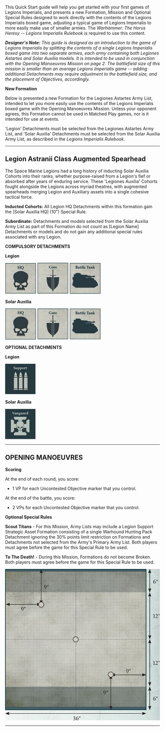 This Quick Start guide will help you get started with your first games of Legions Imperialis, and presents a new Formation, Mission and Optional Special Rules designed to work directly with the contents of the Legions Imperialis boxed game, adjusting a typical game of Legions Imperialis to more easily make use of smaller armies. The *Warhammer: The Horus Heresy -- Legions Imperialis Rulebook* is required to use this content.

***Designer's Note:** This guide is designed as an introduction to the game of Legions Imperialis by splitting the contents of a single Legions Imperialis boxed game into two separate armies, each army containing both Legiones Astartes and Solar Auxilia models. It is intended to be used in conjunction with the Opening Manoeuvres Mission on page 2. The battlefield size of this mission is smaller than an average Legions Imperialis game -- adding additional Detachments may require adjustment to the battlefield size, and the placement of Objectives, accordingly.*

**New Formation**

Below is presented a new Formation for the Legiones Astartes Army List, intended to let you more easily use the contents of the Legions Imperialis boxed game with the Opening Manoeuvres Mission. Unless your opponent agrees, this Formation cannot be used in Matched Play games, nor is it intended for use at events.

'Legion' Detachments must be selected from the Legiones Astartes Army List, and 'Solar Auxilia' Detachments must be selected from the Solar Auxilia Army List, as described in the *Legions Imperialis Rulebook*.

---

## Legion Astranii Class Augmented Spearhead

The Space Marine Legions had a long history of inducting Solar Auxilia Cohorts into their ranks, whether purpose-raised from a Legion's fief or absorbed after years of enduring service. These 'Legiones Auxilia' Cohorts fought alongside the Legions across myriad theatres, with augmented spearheads merging Legion and Auxiliary assets into a single cohesive tactical force.

**Inducted Cohorts:** All Legion HQ Detachments within this formation gain the [Solar Auxilia HQ] (10") Special Rule.

**Subordinate:** Detachments and models selected from the Solar Auxilia Army List as part of this Formation do not count as [Legion Name] Detachments or models and do not gain any additional special rules associated with any Legion. 

**COMPULSORY DETACHMENTS** 

**Legion**

[![](../media/the_legiones_astartes/compulsory_hq.jpg)](../the_legiones_astartes/detachments.md#hq-detachments) [![](../media/the_legiones_astartes/compulsory_core.jpg)](../the_legiones_astartes/detachments.md#core-detachments) [![](../media/the_legiones_astartes/compulsory_battle_tank.jpg)](../the_legiones_astartes/detachments.md#battle-tank-detachments) 

**Solar Auxilia**

[![](../media/the_solar_auxilia/compulsory_hq.jpg)](../the_solar_auxilia/detachments.md#hq-detachments) [![](../media/the_solar_auxilia/compulsory_core.jpg)](../the_solar_auxilia/detachments.md#core-detachments) [![](../media/the_solar_auxilia/compulsory_battle_tank.jpg)](../the_solar_auxilia/detachments.md#battle-tank-detachments)

**OPTIONAL DETACHMENTS**

**Legion**

[![](../media/the_legiones_astartes/optional_support.jpg)](../the_legiones_astartes/detachments.md#support-detachments) 

**Solar Auxilia**

[![](../media/the_solar_auxilia/optional_vanguard.jpg)](../the_solar_auxilia/detachments.md#vanguard-detachments)

---

## OPENING MANOEUVRES

**Scoring**

At the end of each round, you score:

- 1 VP for each Uncontested Objective marker that you control.

At the end of the battle, you score:

- 2 VPs for each Uncontested Objective marker that you control.

**Optional Special Rules**

**Scout Titans** - For this Mission, Army Lists may include a Legion Support Strategic Asset Formation consisting of a single Warhound Hunting Pack Detachment ignoring the 30% points limit restriction on Formations and Detachments not selected from the Army's Primary Army List. Both players must agree before the game for this Special Rule to be used.

**To The Death!** - During this Mission, Formations do not become Broken. Both players must agree before the game for this Special Rule to be used.

![](../media/quick_start_guide/opening_manoeuvres.jpg)

---